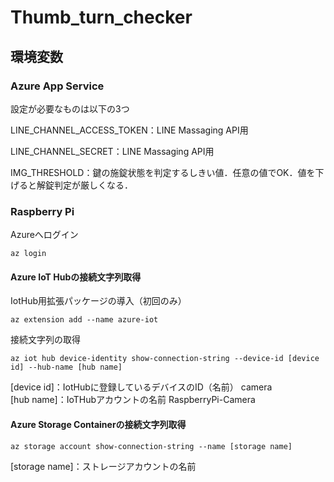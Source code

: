 # Thumb_turn_checker

## 環境変数
### Azure App Service
設定が必要なものは以下の3つ

LINE_CHANNEL_ACCESS_TOKEN：LINE Massaging API用

LINE_CHANNEL_SECRET：LINE Massaging API用

IMG_THRESHOLD：鍵の施錠状態を判定するしきい値．任意の値でOK．値を下げると解錠判定が厳しくなる．

### Raspberry Pi
Azureへログイン

`az login`

#### Azure IoT Hubの接続文字列取得
IotHub用拡張パッケージの導入（初回のみ）

`az extension add --name azure-iot`

接続文字列の取得

`az iot hub device-identity show-connection-string --device-id [device id] --hub-name [hub name]`

[device id]：IotHubに登録しているデバイスのID（名前） camera<br>
[hub name]：IoTHubアカウントの名前 RaspberryPi-Camera<br>

#### Azure Storage Containerの接続文字列取得
`az storage account show-connection-string --name [storage name]`

[storage name]：ストレージアカウントの名前


